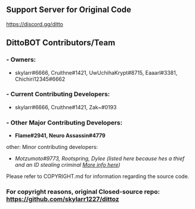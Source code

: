 ## Support Server for Original Code
https://discord.gg/ditto

## DittoBOT Contributors/Team
### - Owners:
- skylarr#6666, Cruithne#1421, UwUchihaKrypt#8715, Eaaarl#3381, Chichiri12345#6662

### - Current Contributing Developers:
- skylarr#6666, Cruithne#1421, Zak~#0193

### - Other Major Contributing Developers: 
- __**Flame#2941, Neuro Assassin#4779**__



other:
Minor contributing developers: 
- *Motzumoto#9773, Rootspring, Dylee (listed here because hes a thief and an ID stealing criminal [More info here](https://youtu.be/5jYIbkdrbJE))*

Please refer to COPYRIGHT.md for information regarding the source code.

### For copyright reasons, original Closed-source repo: https://github.com/skylarr1227/dittoz
